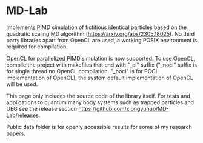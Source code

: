 # MD-Lab
Implements PIMD simulation of fictitious identical particles based on the quadratic scaling MD algorithm (https://arxiv.org/abs/2305.18025). No third party libraries apart from OpenCL are used, a working POSIX environment is required for compilation.

OpenCL for parallelized PIMD simulation is now supported. To use OpenCL, compile the project with makefiles that end with "_cl" suffix ("_nocl" suffix is for single thread no OpenCL compilation, "_pocl" is for POCL implementation of OpenCL), the system default implementation of OpenCL will be used.

This page only includes the source code of the library itself. For tests and applications to quantum many body systems such as trapped particles and UEG see the release section https://github.com/xiongyunuo/MD-Lab/releases.

Public data folder is for openly accessible results for some of my research papers.
